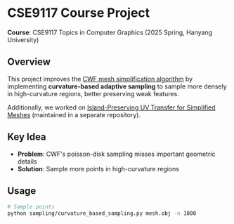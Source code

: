 # CSE9117 Course Project

**Course**: CSE9117 Topics in Computer Graphics (2025 Spring, Hanyang University)

## Overview

This project improves the [CWF mesh simplification algorithm](https://arxiv.org/abs/2404.15661) by implementing **curvature-based adaptive sampling** to sample more densely in high-curvature regions, better preserving weak features.

Additionally, we worked on [Island-Preserving UV Transfer for Simplified Meshes](https://github.com/suil-hwang/island-preserving-uv-transfer) (maintained in a separate repository).


## Key Idea

- **Problem**: CWF's poisson-disk sampling misses important geometric details
- **Solution**: Sample more points in high-curvature regions

## Usage

```bash
# Sample points
python sampling/curvature_based_sampling.py mesh.obj -n 1000
```
